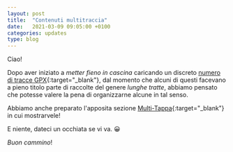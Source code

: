 ```yaml
---
layout: post
title:  "Contenuti multitraccia"
date:   2021-03-09 09:05:00 +0100
categories: updates
type: blog
---
```

Ciao! 

Dopo aver iniziato a _metter fieno in cascina_ caricando un discreto [numero di tracce GPX](/sentieri){:target="_blank"}, dal momento che 
alcuni di questi facevano a pieno titolo parte di raccolte del genere _lunghe tratte_, abbiamo pensato che potesse valere
la pena di organizzarne alcune in tal senso.

Abbiamo anche preparato l'apposita sezione [Multi-Tappa](/raccolte){:target="_blank"} in cui mostrarvele!

E niente, dateci un occhiata se vi va. :grinning:


_Buon cammino_!